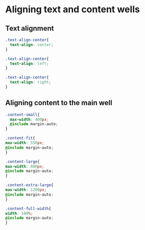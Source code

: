 # Aligning text and content wells

## Text alignment

```css
.text-align-center{
  text-align: center;
}

.text-align-center{
  text-align: left;
}

.text-align-center{
  text-align: right;
}
```

## Aligning content to the main well

```css
.content-small{
  max-width: 400px;
  @include margin-auto;
}

.content-fit{
max-width: 550px;
@include margin-auto;
}

.content-large{
max-width: 800px;
@include margin-auto;
}

.content-extra-large{
max-width: 1200px;
@include margin-auto;
}

.content-full-width{
width: 100%;
@include margin-auto;
}
```

